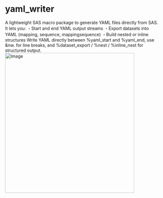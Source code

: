 # yaml_writer
A lightweight SAS macro package to generate YAML files directly from SAS.
It lets you:
・Start and end YAML output streams
・Export datasets into YAML (mapping, sequence, mappingsequence)
・Build nested or inline structures
Write YAML directly between %yaml_start and %yaml_end,
use &nw. for line breaks, and %dataset_export / %nest / %inline_nest for structured output.
<img width="423" height="458" alt="Image" src="https://github.com/user-attachments/assets/89ce11e5-62b2-4655-9075-b06b349f6ab6" />
